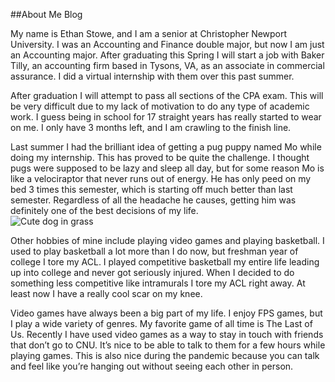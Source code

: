 ##About Me Blog  

My name is Ethan Stowe, and I am a senior at Christopher Newport University. I was an Accounting and Finance double major, but now I am just an Accounting major. After graduating this Spring I will start a job with Baker Tilly, an accounting firm based in Tysons, VA, as an associate in commercial assurance. I did a virtual internship with them over this past summer.  

After graduation I will attempt to pass all sections of the CPA exam. This will be very difficult due to my lack of motivation to do any type of academic work. I guess being in school for 17 straight years has really started to wear on me. I only have 3 months left, and I am crawling to the finish line. 

Last summer I had the brilliant idea of getting a pug puppy named Mo while doing my internship. This has proved to be quite the challenge. I thought pugs were supposed to be lazy and sleep all day, but for some reason Mo is like a velociraptor that never runs out of energy. He has only peed on my bed 3 times this semester, which is starting off much better than last semester. Regardless of all the headache he causes, getting him was definitely one of the best decisions of my life.  
![Cute dog in grass](https://ethanstowe.github.io/Ethan-Stowe-CNU/images/moingrass.jpg) 

Other hobbies of mine include playing video games and playing basketball. I used to play basketball a lot more than I do now, but freshman year of college I tore my ACL. I played competitive basketball my entire life leading up into college and never got seriously injured. When I decided to do something less competitive like intramurals I tore my ACL right away. At least now I have a really cool scar on my knee.   

Video games have always been a big part of my life. I enjoy FPS games, but I play a wide variety of genres. My favorite game of all time is The Last of Us. Recently I have used video games as a way to stay in touch with friends that don’t go to CNU. It’s nice to be able to talk to them for a few hours while playing games. This is also nice during the pandemic because you can talk and feel like you’re hanging out without seeing each other in person. 
